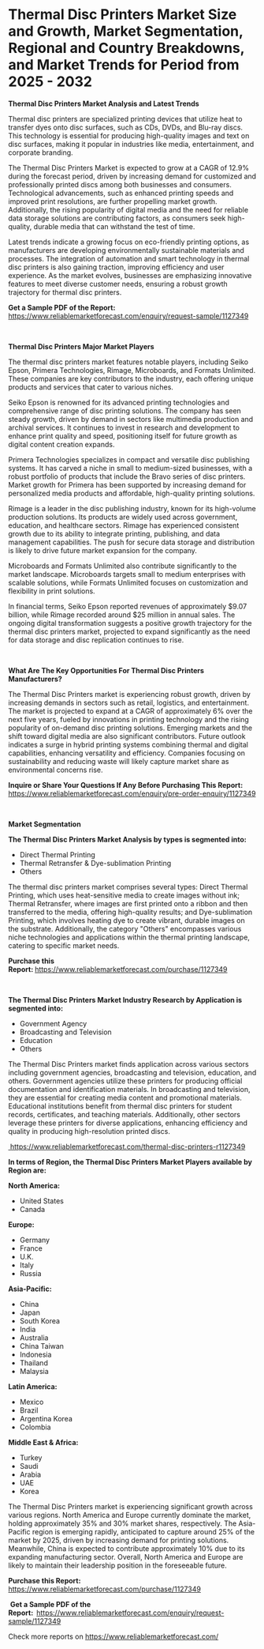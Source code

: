 <p><h1>Thermal Disc Printers Market Size and Growth, Market Segmentation, Regional and Country Breakdowns, and Market Trends for Period from 2025 -  2032</h1></p><p><strong>Thermal Disc Printers Market Analysis and Latest Trends</strong></p>
<p><p>Thermal disc printers are specialized printing devices that utilize heat to transfer dyes onto disc surfaces, such as CDs, DVDs, and Blu-ray discs. This technology is essential for producing high-quality images and text on disc surfaces, making it popular in industries like media, entertainment, and corporate branding. </p><p>The Thermal Disc Printers Market is expected to grow at a CAGR of 12.9% during the forecast period, driven by increasing demand for customized and professionally printed discs among both businesses and consumers. Technological advancements, such as enhanced printing speeds and improved print resolutions, are further propelling market growth. Additionally, the rising popularity of digital media and the need for reliable data storage solutions are contributing factors, as consumers seek high-quality, durable media that can withstand the test of time. </p><p>Latest trends indicate a growing focus on eco-friendly printing options, as manufacturers are developing environmentally sustainable materials and processes. The integration of automation and smart technology in thermal disc printers is also gaining traction, improving efficiency and user experience. As the market evolves, businesses are emphasizing innovative features to meet diverse customer needs, ensuring a robust growth trajectory for thermal disc printers.</p></p>
<p><strong>Get a Sample PDF of the Report:&nbsp;</strong> <a href="https://www.reliablemarketforecast.com/enquiry/request-sample/1127349?utm_campaign=1170&utm_medium=2&utm_source=Github&utm_content=ia&utm_term=21022025&utm_id=thermal-disc-printers">https://www.reliablemarketforecast.com/enquiry/request-sample/1127349</a></p>
<p>&nbsp;</p>
<p><strong>Thermal Disc Printers Major Market Players</strong></p>
<p><p>The thermal disc printers market features notable players, including Seiko Epson, Primera Technologies, Rimage, Microboards, and Formats Unlimited. These companies are key contributors to the industry, each offering unique products and services that cater to various niches.</p><p>Seiko Epson is renowned for its advanced printing technologies and comprehensive range of disc printing solutions. The company has seen steady growth, driven by demand in sectors like multimedia production and archival services. It continues to invest in research and development to enhance print quality and speed, positioning itself for future growth as digital content creation expands.</p><p>Primera Technologies specializes in compact and versatile disc publishing systems. It has carved a niche in small to medium-sized businesses, with a robust portfolio of products that include the Bravo series of disc printers. Market growth for Primera has been supported by increasing demand for personalized media products and affordable, high-quality printing solutions.</p><p>Rimage is a leader in the disc publishing industry, known for its high-volume production solutions. Its products are widely used across government, education, and healthcare sectors. Rimage has experienced consistent growth due to its ability to integrate printing, publishing, and data management capabilities. The push for secure data storage and distribution is likely to drive future market expansion for the company.</p><p>Microboards and Formats Unlimited also contribute significantly to the market landscape. Microboards targets small to medium enterprises with scalable solutions, while Formats Unlimited focuses on customization and flexibility in print solutions.</p><p>In financial terms, Seiko Epson reported revenues of approximately $9.07 billion, while Rimage recorded around $25 million in annual sales. The ongoing digital transformation suggests a positive growth trajectory for the thermal disc printers market, projected to expand significantly as the need for data storage and disc replication continues to rise.</p></p>
<p>&nbsp;</p>
<p><strong>What Are The Key Opportunities For Thermal Disc Printers Manufacturers?</strong></p>
<p><p>The Thermal Disc Printers market is experiencing robust growth, driven by increasing demands in sectors such as retail, logistics, and entertainment. The market is projected to expand at a CAGR of approximately 6% over the next five years, fueled by innovations in printing technology and the rising popularity of on-demand disc printing solutions. Emerging markets and the shift toward digital media are also significant contributors. Future outlook indicates a surge in hybrid printing systems combining thermal and digital capabilities, enhancing versatility and efficiency. Companies focusing on sustainability and reducing waste will likely capture market share as environmental concerns rise.</p></p>
<p><strong>Inquire or Share Your Questions If Any Before Purchasing This Report:</strong> <a href="https://www.reliablemarketforecast.com/enquiry/pre-order-enquiry/1127349?utm_campaign=1170&utm_medium=2&utm_source=Github&utm_content=ia&utm_term=21022025&utm_id=thermal-disc-printers">https://www.reliablemarketforecast.com/enquiry/pre-order-enquiry/1127349</a></p>
<p>&nbsp;</p>
<p><strong>Market Segmentation</strong></p>
<p><strong>The Thermal Disc Printers Market Analysis by types is segmented into:</strong></p>
<p><ul><li>Direct Thermal Printing</li><li>Thermal Retransfer & Dye-sublimation Printing</li><li>Others</li></ul></p>
<p><p>The thermal disc printers market comprises several types: Direct Thermal Printing, which uses heat-sensitive media to create images without ink; Thermal Retransfer, where images are first printed onto a ribbon and then transferred to the media, offering high-quality results; and Dye-sublimation Printing, which involves heating dye to create vibrant, durable images on the substrate. Additionally, the category "Others" encompasses various niche technologies and applications within the thermal printing landscape, catering to specific market needs.</p></p>
<p><strong>Purchase this Report:&nbsp;</strong><a href="https://www.reliablemarketforecast.com/purchase/1127349?utm_campaign=1170&utm_medium=2&utm_source=Github&utm_content=ia&utm_term=21022025&utm_id=thermal-disc-printers">https://www.reliablemarketforecast.com/purchase/1127349</a></p>
<p>&nbsp;</p>
<p><strong>The Thermal Disc Printers Market Industry Research by Application is segmented into:</strong></p>
<p><ul><li>Government Agency</li><li>Broadcasting and Television</li><li>Education</li><li>Others</li></ul></p>
<p><p>The Thermal Disc Printers market finds application across various sectors including government agencies, broadcasting and television, education, and others. Government agencies utilize these printers for producing official documentation and identification materials. In broadcasting and television, they are essential for creating media content and promotional materials. Educational institutions benefit from thermal disc printers for student records, certificates, and teaching materials. Additionally, other sectors leverage these printers for diverse applications, enhancing efficiency and quality in producing high-resolution printed discs.</p></p>
<p><a href="https://www.reliablemarketforecast.com/thermal-disc-printers-r1127349?utm_campaign=1170&utm_medium=2&utm_source=Github&utm_content=ia&utm_term=21022025&utm_id=thermal-disc-printers">&nbsp;https://www.reliablemarketforecast.com/thermal-disc-printers-r1127349</a></p>
<p><strong>In terms of Region, the Thermal Disc Printers Market Players available by Region are:</strong></p>
<p>
    <p> <strong> North America: </strong>
        <ul>
            <li>United States</li>
            <li>Canada</li>
        </ul>
        </p> 
    <p> <strong> Europe: </strong>
        <ul>
            <li>Germany</li>
            <li>France</li>
            <li>U.K.</li>
            <li>Italy</li>
            <li>Russia</li>
        </ul>
        </p> 
    <p> <strong> Asia-Pacific: </strong>
        <ul>
            <li>China</li>
            <li>Japan</li>
            <li>South Korea</li>
            <li>India</li>
            <li>Australia</li>
            <li>China Taiwan</li>
            <li>Indonesia</li>
            <li>Thailand</li>
            <li>Malaysia</li>
        </ul>
        </p> 
    <p> <strong> Latin America: </strong>
        <ul>
            <li>Mexico</li>
            <li>Brazil</li>
            <li>Argentina Korea</li>
            <li>Colombia</li>
        </ul>
        </p> 
    <p> <strong> Middle East & Africa: </strong>
        <ul>
            <li>Turkey</li>
            <li>Saudi</li>
            <li>Arabia</li>
            <li>UAE</li>
            <li>Korea</li>
        </ul>
    </p>
    </p>
<p><p>The Thermal Disc Printers market is experiencing significant growth across various regions. North America and Europe currently dominate the market, holding approximately 35% and 30% market shares, respectively. The Asia-Pacific region is emerging rapidly, anticipated to capture around 25% of the market by 2025, driven by increasing demand for printing solutions. Meanwhile, China is expected to contribute approximately 10% due to its expanding manufacturing sector. Overall, North America and Europe are likely to maintain their leadership position in the foreseeable future.</p></p>
<p><strong>Purchase this Report: </strong><a href="https://www.reliablemarketforecast.com/purchase/1127349?utm_campaign=1170&utm_medium=2&utm_source=Github&utm_content=ia&utm_term=21022025&utm_id=thermal-disc-printers">https://www.reliablemarketforecast.com/purchase/1127349</a></p>
<p>&nbsp;<strong>Get a Sample PDF of the Report:&nbsp;&nbsp;</strong><a href="https://www.reliablemarketforecast.com/enquiry/request-sample/1127349?utm_campaign=1170&utm_medium=2&utm_source=Github&utm_content=ia&utm_term=21022025&utm_id=thermal-disc-printers">https://www.reliablemarketforecast.com/enquiry/request-sample/1127349</a></p>
<p><strong></strong></p>
<p>Check more reports on <a href="https://www.reliablemarketforecast.com/?utm_campaign=1170&utm_medium=2&utm_source=Github&utm_content=ia&utm_term=21022025&utm_id=thermal-disc-printers">https://www.reliablemarketforecast.com/</a></p>